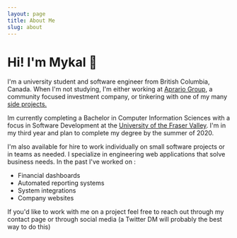 ```yaml
---
layout: page
title: About Me
slug: about
---
```


# Hi! I'm Mykal <span role="img" aria-label="wave">👋</span>

I'm a university student and software engineer from British Columbia, Canada. When I'm not studying, I'm either working at [Aprario Group](https://aprario.com), a community focused investment company, or tinkering with one of my many [side projects.](https://github.com/mykalmachon)

Im currently completing a Bachelor in Computer Information Sciences with a focus in Software Development at the [University of the Fraser Valley](https://ufv.ca). I'm in my third year and plan to complete my degree by the summer of 2020.

I'm also available for hire to work individually on small software projects or in teams as needed. I specialize in engineering web applications that solve business needs. In the past I've worked on :

- Financial dashboards
- Automated reporting systems
- System integrations
- Company websites

If you'd like to work with me on a project feel free to reach out through my contact page or through social media (a Twitter DM will probably the best way to do this)
